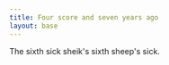 ```yaml
---
title: Four score and seven years ago
layout: base
---
```


The sixth sick sheik's sixth sheep's sick.
